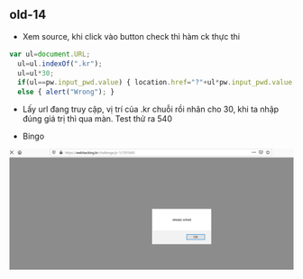 ## old-14

- Xem source, khi click vào button check thì hàm ck thực thi

```javascript
var ul=document.URL;
  ul=ul.indexOf(".kr");
  ul=ul*30;
  if(ul==pw.input_pwd.value) { location.href="?"+ul*pw.input_pwd.value; }
  else { alert("Wrong"); }
```

- Lấy url đang truy cập, vị trí của .kr chuỗi rồi nhân cho 30, khi ta nhập đúng giá trị thì qua màn. Test thử ra 540 

- Bingo
<img src="./1.png">
